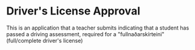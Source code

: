 # Driver's License Approval

This is an application that a teacher submits indicating that a student
has passed a driving assessment, required for a "fullnaðarskírteini" (full/complete
driver's license)
